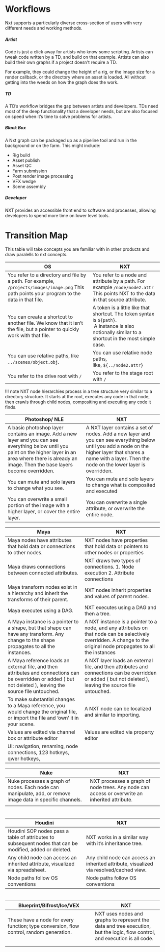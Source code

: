 # Workflows

Nxt supports a particularly diverse cross-section of users with very different needs and working methods. 

##### Artist

Code is just a click away for artists who know some scripting. Artists can tweak code written by a TD, and build on that example. Artists can also build their own graphs if a project doesn't require a TD.

For example, they could change the height of a rig, or the image size for a render callback, or the directory where an asset is loaded. All without getting into the weeds on how the graph does the work.

##### TD

A TD’s workflow bridges the gap between artists and developers. TDs need most of the deep functionality that a developer needs, but are also focused on speed when it’s time to solve problems for artists.  

##### Black Box

A Nxt graph can be packaged up as a pipeline tool and run in the background or on the farm. This might include:

- Rig build
- Asset publish
- Asset QC
- Farm submission
- Post render image processing
- VFX wedge
- Scene assembly

##### Developer

NXT provides an accessible front end to software and processes, allowing developers to spend more time on lower level tools. 

# Transition Map

This table will take concepts you are familiar with in other products and draw paralells to nxt concepts.

| OS                                                                                                                                              | NXT                                                                                                                                                      |
| ----------------------------------------------------------------------------------------------------------------------------------------------- | -------------------------------------------------------------------------------------------------------------------------------------------------------- |
| You refer to a directory and file by a path. For example, `/projects/images/image.png` This path points your program to the data in that file. | You refer to a node and attribute by a path. For example `/node/node2.attr`  This points NXT to the data in that source attribute.                      |
| You can create a shortcut to another file. We know that it isn’t the file, but a pointer to quickly work with that file.                        | A token is a little like that shortcut. The token syntax is `${path}`.<br/> A instance is also notionally similar to a shortcut in the most simple case. |
| You can use relative paths, like `../scenes/object.obj`.                                                                                        | You can use relative node paths, like, `${../node2.attr}`                                                                                                |
| You refer to the drive root with `/`                                                                                                            | You refer to the stage root with `/`                                                                                                                     |

!!! note
    NXT node hierarchies process in a tree structure very similar to a directory structure. It starts at the root, executes any code in that node, then crawls through child nodes, compositing and executing any code it finds.

| Photoshop/ NLE                                                                                                                                                                                                      | NXT                                                                                                                                                                                                             |
| ------------------------------------------------------------------------------------------------------------------------------------------------------------------------------------------------------------------- | --------------------------------------------------------------------------------------------------------------------------------------------------------------------------------------------------------------- |
| A basic photoshop layer contains an image. Add a new layer and you can see everything below until you paint on the higher layer in an area where there is already an image. Then the base layers become overridden. | A NXT layer contains a set of nodes. Add a new layer and you can see everything below until you add a node on the higher layer that shares a name with a layer. Then the node on the lower layer is overridden. |
| You can mute and solo layers to change what you see.                                                                                                                                                                | You can mute and solo layers to change what is composited and executed                                                                                                                                          |
| You can overwrite a small portion of the image with a higher layer, or cover the entire layer.                                                                                                                      | You can overwrite a single attribute, or overwrite the entire node.                                                                                                                                             |

| Maya                                                                                                                                                            | NXT                                                                                                                                                                 |
| --------------------------------------------------------------------------------------------------------------------------------------------------------------- | ------------------------------------------------------------------------------------------------------------------------------------------------------------------- |
| Maya nodes have attributes that hold data or connections to other nodes.                                                                                        | NXT nodes have properties that hold data or pointers to other nodes or properties                                                                                   |
| Maya draws connections between connected attributes.                                                                                                            | NXT draws two types of connections. 1. Node execution 2. Attribute connections                                                                                      |
| Maya transform nodes exist in a hierarchy and inherit the transforms of their parent.                                                                           | NXT nodes inherit properties and values of parent nodes.                                                                                                            |
| Maya executes using a DAG.                                                                                                                                      | NXT executes using a DAG and then a tree.                                                                                                                           |
| A Maya instance is a pointer to a shape, but that shape can have any transform. Any change to the shape propagates to all the instances.                        | A NXT instance is a pointer to a node, and any attributes on that node can be selectively overridden. A change to the original node propagates to all the instances |
| A Maya reference loads an external file, and then attributes and connections can be overridden or added ( but not deleted ), leaving the source file untouched. | A  NXT layer loads an external file, and then attributes and connections can be overridden or added ( but not deleted ), leaving the source file untouched.         |
| To make substantial changes to a Maya reference, you would change the original file, or import the file and ‘own’ it in your scene.                             | A NXT node can be localized and similar to importing.                                                                                                               |
| Values are edited via channel box or attribute editor                                                                                                           | Values are edited via property editor                                                                                                                               |
| UI: navigation, renaming, node connections, 123 hotkeys, qwer hotkeys,                                                                                          |                                                                                                                                                                     |

| Nuke                                                                                                       | NXT                                                                                           |
| ---------------------------------------------------------------------------------------------------------- | --------------------------------------------------------------------------------------------- |
| Nuke processes a graph of nodes. Each node can manipulate, add, or remove image data in specific channels. | NXT processes a graph of node trees. Any node can access or overwrite an inherited attribute. |
|                                                                                                            |                                                                                               |

# 

| Houdini                                                                                                  | NXT                                                                                    |
| -------------------------------------------------------------------------------------------------------- | -------------------------------------------------------------------------------------- |
| Houdini SOP nodes pass a table of attributes to subsequent nodes that can be modified, added or deleted. | NXT works in a similar way with it’s inheritance tree.                                 |
| Any child node can access an inherited attribute, visualized via spreadsheet.                            | Any child node can access an inherited attribute, visualized via resolved/cached view. |
| Node paths follow OS conventions                                                                         | Node paths follow OS conventions                                                       |

# 

| Blueprint/Bifrost/Ice/VEX                                                           | NXT                                                                                                                         |
| ----------------------------------------------------------------------------------- | --------------------------------------------------------------------------------------------------------------------------- |
| These have a node for every function; type conversion, flow control, random generation. | NXT uses nodes and graphs to represent the data and tree execution, but the logic, flow control, and execution is all code. |
|                                                                                     |                                                                                                                             |
|                                                                                     |                                                                                                                             |
